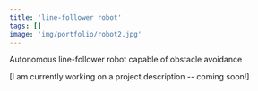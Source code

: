 ```yaml
---
title: 'line-follower robot'
tags: []
image: 'img/portfolio/robot2.jpg'
---
```

Autonomous line-follower robot capable of obstacle avoidance
<!--more-->
[I am currently working on a project description -- coming soon!]
